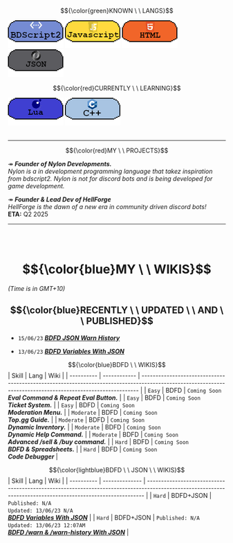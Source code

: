 $${\color{green}KNOWN \ \ LANGS}$$

[![image](3453532.png)](https://github.com/Koomball) [![image](533532532.png)](https://github.com/Koomball) [![image](3532323.png)](https://github.com/Koomball) [![image](432432432.png)](https://github.com/Koomball) <br>

$${\color{red}CURRENTLY \ \ LEARNING}$$

[![image](3532154321.png)](https://github.com/Koomball) [![image](23532532.png)](https://github.com/Koomball) <br>
<br>

---
$${\color{red}MY \ \ PROJECTS}$$

↠ ***Founder of Nylon Developments.*** <br>
*Nylon is a in development programming language that takez inspiration from bdscript2. Nylon is not for discord bots and is being developed for game development.* <br>

↠ ***Founder & Lead Dev of HellForge*** <br> 
*HellForge is the dawn of a new era in community driven discord bots!* <br>
**ETA:** Q2 2025 <br>  

---
<br>
<br>

# $${\color{blue}MY \ \ WIKIS}$$
*(Time is in GMT+10)* <br>

## $${\color{blue}RECENTLY \ \ UPDATED \ \ AND \ \ PUBLISHED}$$

- `15/06/23` [***BDFD JSON Warn History***](https://github.com/Koomball/BDFD-JSON-Warn-History-Guide)

- `13/06/23` [***BDFD Variables With JSON***](https://github.com/Koomball/BDFD-Variables-With-Json/tree/main)

$${\color{blue}BDFD \ \ WIKIS}$$
| Skill      | Lang         | Wiki                                                                                                                                                             |
| ---------- | ------------ | ----------------------------------------------------------------------------------------------------------------------------------------------------------- |
| `Easy`     | BDFD         | `Coming Soon` <br> ***Eval Command & Repeat Eval Button.***               |
| `Easy`     | BDFD         | `Coming Soon` <br> ***Ticket System.***               |
| `Easy`     | BDFD         | `Coming Soon` <br> ***Moderation Menu.***               |
| `Moderate` | BDFD         | `Coming Soon` <br> ***Top.gg Guide.***               |
| `Moderate` | BDFD         | `Coming Soon` <br> ***Dynamic Inventory.***               |
| `Moderate` | BDFD         | `Coming Soon` <br> ***Dynamic Help Command.***               |
| `Moderate` | BDFD         | `Coming Soon` <br> ***Advanced /sell & /buy command.***               |
| `Hard`     | BDFD         | `Coming Soon` <br> ***BDFD & Spreadsheets.***               |
| `Hard`     | BDFD         | `Coming Soon` <br> ***Code Debugger***               |

$${\color{lightblue}BDFD \ \ JSON \ \ WIKIS}$$
| Skill      | Lang           | Wiki                                                                                                                                                             |
| ---------- | -------------- | ----------------------------------------------------------------------------------------------------------------------------------------------------------- |
| `Hard`     | BDFD+JSON      | `Published: N/A` <br> `Updated: 13/06/23 N/A` <br> [***BDFD Variables With JSON***](https://github.com/Koomball/BDFD-Variables-With-Json/tree/main)              |
| `Hard`     | BDFD+JSON      | `Published: N/A` <br> `Updated: 13/06/23 12:07AM` <br> [***BDFD /warn & /warn-history With JSON***](https://github.com/Koomball/BDFD-JSON-Warn-History-Guide)    |
  
